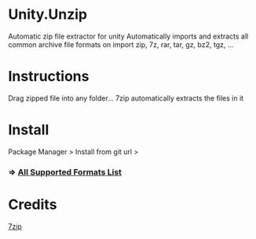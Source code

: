 # Unity.Unzip
Automatic zip file extractor for unity
Automatically imports and extracts all common archive file formats on import
zip, 7z, rar, tar, gz, bz2, tgz, ...

# Instructions
Drag zipped file into any folder... 7zip automatically extracts the files in it

# Install
Package Manager > Install from git url > 

### => [All Supported Formats List](https://7-zip.opensource.jp/chm/general/formats.htm)

# Credits
[7zip](https://7-zip.org/)
